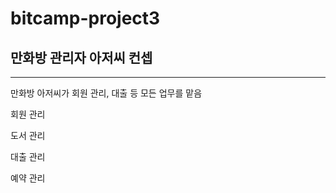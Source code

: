 # bitcamp-project3

## 만화방 관리자 아저씨 컨셉

---
만화방 아저씨가 회원 관리, 대출 등 모든 업무를 맡음

회원 관리


도서 관리
 

대출 관리


예약 관리



